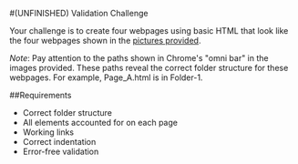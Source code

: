 #(UNFINISHED) Validation Challenge

Your challenge is to create four webpages using basic HTML that look like the four webpages shown in the [pictures provided](https://github.com/christensenacademy/christensen-academy/tree/master/modules/html-basics/challenges/replication-challenge).

*Note*: Pay attention to the paths shown in Chrome's "omni bar" in the images provided. These paths reveal the correct folder structure for these webpages. For example, Page_A.html is in Folder-1.

##Requirements
* Correct folder structure
* All elements accounted for on each page
* Working links
* Correct indentation
* Error-free validation